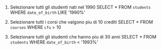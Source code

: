 1. Selezionare tutti gli studenti nati nel 1990
  SELECT * FROM `students` WHERE `date_of_birth` LIKE '1990%'

2. Selezionare tutti i corsi che valgono piu di 10 crediti
  SELECT * FROM `courses` WHERE `cfu` > 10

3. Selezionare tutti gli studenti che hanno piu di 30 anni
  SELECT * FROM `students` WHERE `date_of_birth` < '1993%'